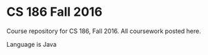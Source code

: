 # CS 186 Fall 2016

Course repository for CS 186, Fall 2016.
All coursework posted here.

Language is Java

